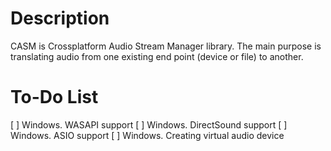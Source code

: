 # Description
CASM is Crossplatform Audio Stream Manager library. The main purpose is translating audio from one existing end point (device or file) to another.

# To-Do List
[ ] Windows. WASAPI support
[ ] Windows. DirectSound support
[ ] Windows. ASIO support
[ ] Windows. Сreating virtual audio device